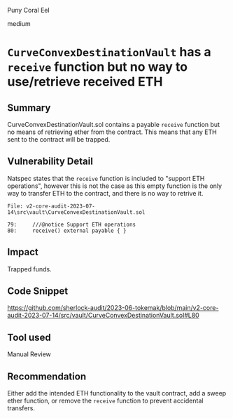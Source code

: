 Puny Coral Eel

medium

# `CurveConvexDestinationVault` has a `receive` function but no way to use/retrieve received ETH
## Summary

CurveConvexDestinationVault.sol contains a payable `receive` function but no means of retrieving ether from the contract. This means that any ETH sent to the contract will be trapped.

## Vulnerability Detail

Natspec states that the `receive` function is included to "support ETH operations", however this is not the case as this empty function is the only way to transfer ETH to the contract, and there is no way to retrive it.

```solidity
File: v2-core-audit-2023-07-14\src\vault\CurveConvexDestinationVault.sol

79:     ///@notice Support ETH operations
80:     receive() external payable { }
```

## Impact

Trapped funds.

## Code Snippet

https://github.com/sherlock-audit/2023-06-tokemak/blob/main/v2-core-audit-2023-07-14/src/vault/CurveConvexDestinationVault.sol#L80

## Tool used

Manual Review

## Recommendation

Either add the intended ETH functionality to the vault contract, add a sweep ether function, or remove the `receive` function to prevent accidental transfers.